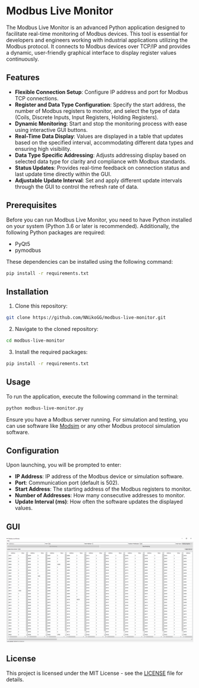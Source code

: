 # Modbus Live Monitor

The Modbus Live Monitor is an advanced Python application designed to facilitate real-time monitoring of Modbus devices. This tool is essential for developers and engineers working with industrial applications utilizing the Modbus protocol. It connects to Modbus devices over TCP/IP and provides a dynamic, user-friendly graphical interface to display register values continuously.

## Features

- **Flexible Connection Setup**: Configure IP address and port for Modbus TCP connections.
- **Register and Data Type Configuration**: Specify the start address, the number of Modbus registers to monitor, and select the type of data (Coils, Discrete Inputs, Input Registers, Holding Registers).
- **Dynamic Monitoring**: Start and stop the monitoring process with ease using interactive GUI buttons.
- **Real-Time Data Display**: Values are displayed in a table that updates based on the specified interval, accommodating different data types and ensuring high visibility.
- **Data Type Specific Addressing**: Adjusts addressing display based on selected data type for clarity and compliance with Modbus standards.
- **Status Updates**: Provides real-time feedback on connection status and last update time directly within the GUI.
- **Adjustable Update Interval**: Set and apply different update intervals through the GUI to control the refresh rate of data.

## Prerequisites

Before you can run Modbus Live Monitor, you need to have Python installed on your system (Python 3.6 or later is recommended). Additionally, the following Python packages are required:

- PyQt5
- pymodbus

These dependencies can be installed using the following command:

```bash
pip install -r requirements.txt
```

## Installation

1. Clone this repository:

```bash
git clone https://github.com/NNikoGG/modbus-live-monitor.git
```

2. Navigate to the cloned repository:

```bash
cd modbus-live-monitor
```

3. Install the required packages:

```bash
pip install -r requirements.txt
```

## Usage

To run the application, execute the following command in the terminal:

```bash
python modbus-live-monitor.py
```

Ensure you have a Modbus server running. For simulation and testing, you can use software like [Modsim](https://www.win-tech.com/html/demos.htm "Modsim") or any other Modbus protocol simulation software.

## Configuration

Upon launching, you will be prompted to enter:

- **IP Address**: IP address of the Modbus device or simulation software.
- **Port**: Communication port (default is 502).
- **Start Address**: The starting address of the Modbus registers to monitor.
- **Number of Addresses**: How many consecutive addresses to monitor.
- **Update Interval (ms)**: How often the software updates the displayed values.

## GUI

![image](./resources/modbus-live-monitor.png)

## License

This project is licensed under the MIT License - see the [LICENSE](LICENSE) file for details.
